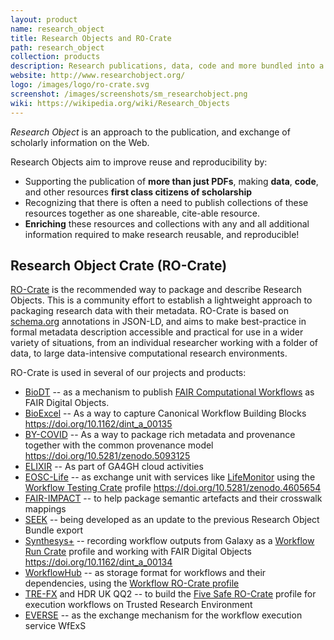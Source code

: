 ```yaml
---
layout: product
name: research_object
title: Research Objects and RO-Crate
path: research_object
collection: products
description: Research publications, data, code and more bundled into a shareable, cite-able, reusable format
website: http://www.researchobject.org/
logo: /images/logo/ro-crate.svg
screenshot: /images/screenshots/sm_researchobject.png
wiki: https://wikipedia.org/wiki/Research_Objects
---
```


_Research Object_ is an approach to the publication, and exchange of scholarly information on the Web.

Research Objects aim to improve reuse and reproducibility by:

* Supporting the publication of **more than just PDFs**, making **data**, **code**, and other resources **first class citizens of scholarship**
* Recognizing that there is often a need to publish collections of these resources together as one shareable, cite-able resource.
* **Enriching** these resources and collections with any and all additional information required to make research reusable, and reproducible!

## Research Object Crate (RO-Crate)

[RO-Crate](https://w3id.org/ro/crate) is the recommended way to package and describe Research Objects. This is a community effort to establish a lightweight approach to packaging research data with their metadata. RO-Crate is based on [schema.org](https://schema.org/) annotations in JSON-LD, and aims to make best-practice in formal metadata description accessible and practical for use in a wider variety of situations, from an individual researcher working with a folder of data, to large data-intensive computational research environments.

RO-Crate is used in several of our projects and products:

* [BioDT](/projects/biodt/) -- as a mechanism to publish [FAIR Computational Workflows](https://workflows.community/groups/fair/) as FAIR Digital Objects.
* [BioExcel](/projects/bioexcel/) -- As a way to capture Canonical Workflow Building Blocks <https://doi.org/10.1162/dint_a_00135>
* [BY-COVID](/projects/by-covid/) -- As a way to package rich metadata and provenance together with the common provenance model <https://doi.org/10.5281/zenodo.5093125>
* [ELIXIR](/projects/elixir/) -- As part of GA4GH cloud activities
* [EOSC-Life](/projects/eosc-life/) -- as exchange unit with services like [LifeMonitor](https://lifemonitor.eu/) using the [Workflow Testing Crate](https://lifemonitor.eu/workflow_testing_ro_crate) profile <https://doi.org/10.5281/zenodo.4605654>
* [FAIR-IMPACT](/projects/fair-impact/) -- to help package semantic artefacts and their crosswalk mappings 
* [SEEK](/products/seek/) -- being developed as an update to the previous Research Object Bundle export
* [Synthesys+](/projects/synthesys/) -- recording workflow outputs from Galaxy as a [Workflow Run Crate](https://www.researchobject.org/workflow-run-crate/) profile and working with FAIR Digital Objects <https://doi.org/10.1162/dint_a_00134>
* [WorkflowHub](/products/workflowhub) -- as storage format for workflows and their dependencies, using the [Workflow RO-Crate profile](https://w3id.org/workflowhub/workflow-ro-crate/) 
* [TRE-FX](/projects/trefx) and HDR UK QQ2 -- to build the [Five Safe RO-Crate](https://w3id.org/5s-crate/) profile for execution workflows on Trusted Research Environment
* [EVERSE](/projects/everse) -- as the exchange mechanism for the workflow execution service WfExS
